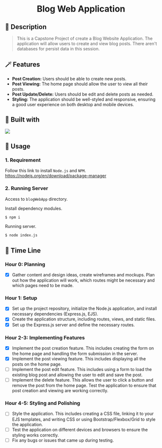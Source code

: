 
<h1 align="center">Blog Web Application</h1>

## 📖 Description
>This is a Capstone Project of create a Blog Website Application. The application will allow users to create and view blog posts. There aren't databases for persist data in this session.


## 🪄 Features
* **Post Creation:** Users should be able to create new posts.
* **Post Viewing:** The home page should allow the user to view all their posts.
* **Post Update/Delete:** Users should be edit and delete posts as needed.
* **Styling:** The application should be well-styled and responsive, ensuring a good user experience on both desktop and mobile devices.

## 🧰 Built with
<p align="left">
  <a href="https://skillicons.dev">
    <img src="https://skillicons.dev/icons?i=html,css,js,bootstrap,npm,nodejs" />
  </a>
</p>

## 📝 Usage
### 1. Requirement
Follow this link to install `Node.js` and `NPM`.<br>
https://nodejs.org/en/download/package-manager

### 2. Running Server
Access to `blogWebApp` directory.

Install dependency modules.
```bash
$ npm i
```

Running server.
```bash
$ node index.js
```

## 📆 Time Line
### Hour 0: Planning 
- [x] Gather content and design ideas, create wireframes and mockups. Plan out how the application will work, which routes might be necessary and which pages need to be made.

### Hour 1: Setup
- [x] Set up the project repository, initialize the Node.js application, and install necessary dependencies (Express.js, EJS).
- [x] Create the application structure, including routes, views, and static files.
- [x] Set up the Express.js server and define the necessary routes.

### Hour 2-3: Implementing Features
- [x] Implement the post creation feature. This includes creating the form on the home page and handling the form submission in the server.
- [x] Implement the post viewing feature. This includes displaying all the posts on the home page.
- [ ] Implement the post edit feature. This includes using a form to load the existing blog post and allowing the user to edit and save the post.
- [ ] Implement the delete feature. This allows the user to click a button and remove the post from the home page.
Test the application to ensure that post creation and viewing are working correctly.

### Hour 4-5: Styling and Polishing
- [ ] Style the application. This includes creating a CSS file, linking it to your EJS templates, and writing CSS or using Bootstrap/Flexbox/Grid to style the application.
- [ ] Test the application on different devices and browsers to ensure the styling works correctly.
- [ ] Fix any bugs or issues that came up during testing.
